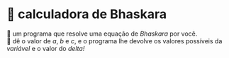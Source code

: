 # 💭 calculadora de Bhaskara
📝 um programa que resolve uma equação de *Bhaskara* por você.<br> 
🧭 dê o valor de *a*, *b* e *c*, e o programa lhe devolve os valores possíveis da *variável* e o valor do *delta!*
